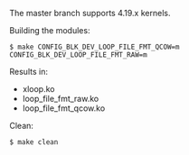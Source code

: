 The master branch supports 4.19.x kernels.

Building the modules:

```shell
$ make CONFIG_BLK_DEV_LOOP_FILE_FMT_QCOW=m CONFIG_BLK_DEV_LOOP_FILE_FMT_RAW=m
```

Results in:
* xloop.ko
* loop_file_fmt_raw.ko
* loop_file_fmt_qcow.ko

Clean:
```shell
$ make clean
```
